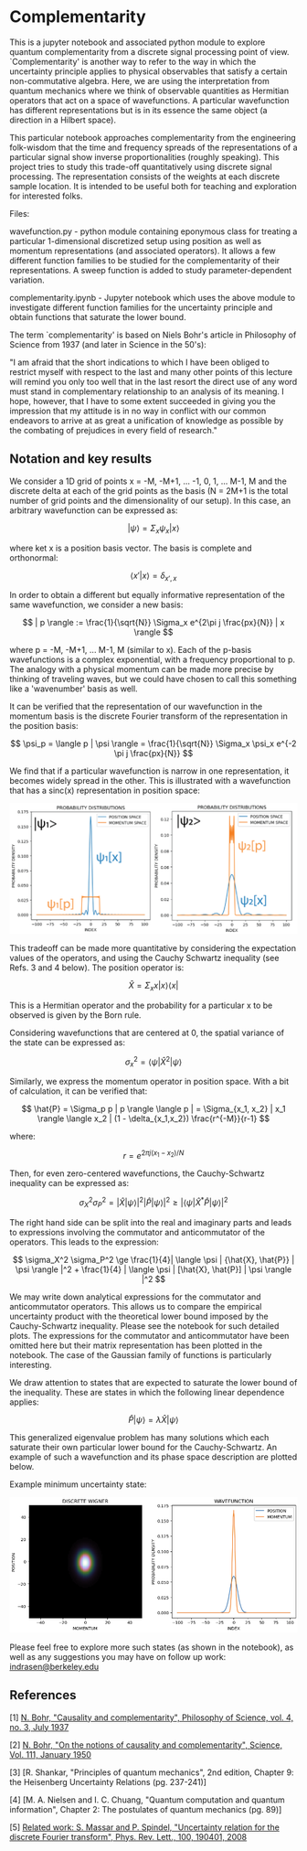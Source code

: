 # Complementarity

This is a jupyter notebook and associated python module to explore quantum complementarity from a discrete signal processing point of view. `Complementarity' is another way to refer to the way in which the uncertainty principle applies to physical observables that satisfy a certain non-commutative algebra. Here, we are using the interpretation from quantum mechanics where we think of observable quantities as Hermitian operators that act on a space of wavefunctions. A particular wavefunction has different representations but is in its essence the same object (a direction in a Hilbert space).

This particular notebook approaches complementarity from the engineering folk-wisdom that the time and frequency spreads of the representations of a particular signal show inverse proportionalities (roughly speaking). This project tries to study this trade-off quantitatively using discrete signal processing. The representation consists of the weights at each discrete sample location. It is intended to be useful both for teaching and exploration for interested folks. 

Files:

wavefunction.py - python module containing eponymous class for treating a particular 1-dimensional discretized setup using position as well as momentum representations (and associated operators). It allows a few different function families to be studied for the complementarity of their representations. A sweep function is added to study parameter-dependent variation.

complementarity.ipynb - Jupyter notebook which uses the above module to investigate different function families for the uncertainty principle and obtain functions that saturate the lower bound.

The term `complementarity' is based on Niels Bohr's article in Philosophy of Science from 1937 (and later in Science in the 50's):

"I am afraid that the short indications to which I have been obliged to restrict myself with respect to the last and many other points of this lecture will remind you only too well that in the last resort the direct use of any word must stand in complementary relationship to an analysis of its meaning. I hope, however, that I have to some extent succeeded in giving you the impression that my attitude is in no way in conflict with our common endeavors to arrive at as great a unification of knowledge as possible by the combating of prejudices in every field of research."

## Notation and key results

We consider a 1D grid of points x = -M, -M+1, ... -1, 0, 1, ... M-1, M and the discrete delta at each of the grid points as the basis (N = 2M+1 is the total number of grid points and the dimensionality of our setup). In this case, an arbitrary wavefunction can be expressed as:

$$ | \psi \rangle = \Sigma_x \psi_x | x \rangle $$

where ket x is a position basis vector. The basis is complete and orthonormal:

$$ \langle x' | x \rangle = \delta_{x',x} $$

In order to obtain a different but equally informative representation of the same wavefunction, we consider a new basis:

$$ | p \rangle := \frac{1}{\sqrt{N}} \Sigma_x e^{2\pi j \frac{px}{N}} | x \rangle $$

where p = -M, -M+1, ... M-1, M (similar to x). Each of the p-basis wavefunctions is a complex exponential, with a frequency proportional to p. The analogy with a physical momentum can be made more precise by thinking of traveling waves, but we could have chosen to call this something like a 'wavenumber' basis as well. 

It can be verified that the representation of our wavefunction in the momentum basis is the discrete Fourier transform of the representation in the position basis:

$$ \psi_p = \langle p | \psi \rangle = \frac{1}{\sqrt{N}} \Sigma_x \psi_x e^{-2 \pi j \frac{px}{N}} $$

We find that if a particular wavefunction is narrow in one representation, it becomes widely spread in the other. This is illustrated with a wavefunction that has a sinc(x) representation in position space:

![Wavefunctions illustrating the uncertainty tradeoff in position and momentum representations](20240521_illustration.png)

This tradeoff can be made more quantitative by considering the expectation values of the operators, and using the Cauchy Schwartz inequality (see Refs. 3 and 4 below). The position operator is:

$$ \hat{X} = \Sigma_x x | x \rangle \langle x | $$

This is a Hermitian operator and the probability for a particular x to be observed is given by the Born rule.

Considering wavefunctions that are centered at 0, the spatial variance of the state can be expressed as:

$$ \sigma_x^2 = \langle \psi | \hat{X}^2 | \psi \rangle $$

Similarly, we express the momentum operator in position space. With a bit of calculation, it can be verified that:

$$ \hat{P} = \Sigma_p p | p \rangle \langle p | = \Sigma_{x_1, x_2} | x_1 \rangle \langle x_2 | (1 - \delta_{x_1,x_2}) \frac{r^{-M}}{r-1} $$

where:

$$ r = e^{2 \pi j (x_1 - x_2) / N } $$

Then, for even zero-centered wavefunctions, the Cauchy-Schwartz inequality can be expressed as:

$$ \sigma_X^2 \sigma_P^2 = | \hat{X} | \psi \rangle |^2 | \hat{P} | \psi \rangle |^2 \ge | \langle \psi | \hat{X}^{*} \hat{P} | \psi \rangle |^2 $$

The right hand side can be split into the real and imaginary parts and leads to expressions involving the commutator and anticommutator of the operators. This leads to the expression:

$$ \sigma_X^2 \sigma_P^2 \ge \frac{1}{4}| \langle \psi | {\hat{X}, \hat{P}} | \psi \rangle |^2 + \frac{1}{4} | \langle \psi | [\hat{X}, \hat{P}] | \psi \rangle |^2 $$

We may write down analytical expressions for the commutator and anticommutator operators. This allows us to compare the empirical uncertainty product with the theoretical lower bound imposed by the Cauchy-Schwartz inequality. Please see the notebook for such detailed plots. The expressions for the commutator and anticommutator have been omitted here but their matrix representation has been plotted in the notebook. The case of the Gaussian family of functions is particularly interesting.

We draw attention to states that are expected to saturate the lower bound of the inequality. These are states in which the following linear dependence applies:

$$ \hat{P} | \psi \rangle = \lambda \hat{X} | \psi \rangle $$ 

This generalized eigenvalue problem has many solutions which each saturate their own particular lower bound for the Cauchy-Schwartz. An example of such a wavefunction and its phase space description are plotted below. 

Example minimum uncertainty state:

![Wavefunction and phase space representation showing a minimum uncertainty state obtained by solving the generalized eigenvalue problem](20240521_minUncertainty.png)


Please feel free to explore more such states (as shown in the notebook), as well as any suggestions you may have on follow up work:
indrasen@berkeley.edu


## References 

[1] [N. Bohr, "Causality and complementarity", Philosophy of Science, vol. 4, no. 3, July 1937](https://www.cambridge.org/core/journals/philosophy-of-science/article/abs/causality-and-complementarity/C193DEAB5C18330DD3739664761E8ECE)

[2] [N. Bohr, "On the notions of causality and complementarity", Science, Vol. 111, January 1950](https://www.science.org/doi/abs/10.1126/science.111.2873.51)

[3] [R. Shankar, "Principles of quantum mechanics", 2nd edition, Chapter 9: the Heisenberg Uncertainty Relations (pg. 237-241)]

[4] [M. A. Nielsen and I. C. Chuang, "Quantum computation and quantum information", Chapter 2: The postulates of quantum mechanics (pg. 89)]

[5] [Related work: S. Massar and P. Spindel, "Uncertainty relation for the discrete Fourier transform", Phys. Rev. Lett., 100, 190401, 2008](https://journals.aps.org/prl/abstract/10.1103/PhysRevLett.100.190401)

